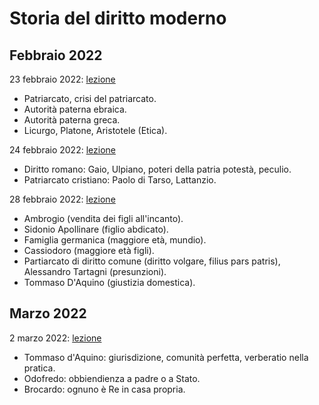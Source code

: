 # Storia del diritto moderno

## Febbraio 2022

23 febbraio 2022:
[lezione](https://lp-me-lezioni.eu-central-1.linodeobjects.com/storia-del-diritto-moderno/2022-02-23-storia-del-diritto-moderno-lezione.mp4)

* Patriarcato, crisi del patriarcato.
* Autorità paterna ebraica.
* Autorità paterna greca.
* Licurgo, Platone, Aristotele (Etica).

24 febbraio 2022:
[lezione](https://lp-me-lezioni.eu-central-1.linodeobjects.com/storia-del-diritto-moderno/2022-02-24-storia-del-diritto-moderno-lezione.mp4)

* Diritto romano: Gaio, Ulpiano, poteri della patria potestà, peculio.
* Patriarcato cristiano: Paolo di Tarso, Lattanzio.

28 febbraio 2022:
[lezione](https://lp-me-lezioni.eu-central-1.linodeobjects.com/storia-del-diritto-moderno/2022-02-28-storia-del-diritto-moderno-lezione.mp4)

* Ambrogio (vendita dei figli all'incanto).
* Sidonio Apollinare (figlio abdicato).
* Famiglia germanica (maggiore età, mundio).
* Cassiodoro (maggiore età figli).
* Partiarcato di diritto comune (diritto volgare, filius pars patris), Alessandro Tartagni (presunzioni).
* Tommaso D'Aquino (giustizia domestica).

## Marzo 2022

2 marzo 2022:
[lezione](https://lp-me-lezioni.eu-central-1.linodeobjects.com/storia-del-diritto-moderno/2022-03-02-storia-del-diritto-moderno-lezione.mp4)

* Tommaso d'Aquino: giurisdizione, comunità perfetta, verberatio nella pratica.
* Odofredo: obbiendienza a padre o a Stato.
* Brocardo: ognuno è Re in casa propria.
